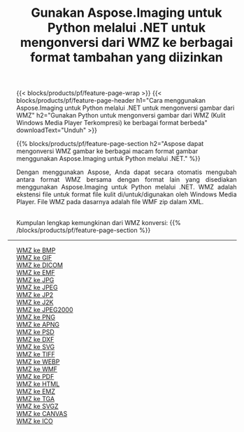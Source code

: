 ﻿---
title: Gunakan Aspose.Imaging untuk Python melalui .NET untuk mengonversi dari WMZ ke berbagai format tambahan yang diizinkan 
weight: 3920
url: /id/python-net/conversion/from/wmz 
lang: id
langdirlevel: 2
locales: zh-hans,ja,it,ru,de,es,fr,nl,id,lt,pl,pt,vi,tr,ko,zh-hant,ar,hi,th,sv,cs,uk,he
description: Anda dapat dengan cepat mengubah dari WMZ(Kulit Windows Media Player Terkompresi) menjadi berbagai format menggunakan Aspose.Imaging untuk Python melalui .NET.
---

{{< blocks/products/pf/feature-page-wrap >}}
{{< blocks/products/pf/feature-page-header h1="Cara menggunakan Aspose.Imaging untuk Python melalui .NET untuk mengonversi gambar dari WMZ" h2="Gunakan Python untuk mengonversi gambar dari WMZ (Kulit Windows Media Player Terkompresi) ke berbagai format berbeda" downloadText="Unduh" >}}


{{% blocks/products/pf/feature-page-section  h2="Aspose dapat mengonversi WMZ gambar ke berbagai macam format gambar menggunakan Aspose.Imaging untuk Python melalui .NET." %}}
<p align=justify>Dengan menggunakan Aspose, Anda dapat secara otomatis mengubah antara format WMZ bersama dengan format lain yang disediakan menggunakan Aspose.Imaging untuk Python melalui .NET. WMZ adalah ekstensi file untuk format file kulit di/untuk/digunakan oleh Windows Media Player. File WMZ pada dasarnya adalah file WMF zip dalam XML.</p>
<br/>
Kumpulan lengkap kemungkinan dari WMZ konversi:
{{% /blocks/products/pf/feature-page-section %}}
<div class="container-fluid productfamilypage bg-gray">
    <div class="convertypes bg-gray agp-content section">
        <div class="container">
		<hr style="margin-left:-20px;"/>
		<div class="row other-converters">
		    <div class='col-md-2 other-converter remove-lp remove-rp'><a href="/imaging/id/python-net/conversion/wmz-to-bmp" >WMZ ke BMP</a></div><div class='col-md-2 other-converter remove-lp remove-rp'><a href="/imaging/id/python-net/conversion/wmz-to-gif" >WMZ ke GIF</a></div><div class='col-md-2 other-converter remove-lp remove-rp'><a href="/imaging/id/python-net/conversion/wmz-to-dicom" >WMZ ke DICOM</a></div><div class='col-md-2 other-converter remove-lp remove-rp'><a href="/imaging/id/python-net/conversion/wmz-to-emf" >WMZ ke EMF</a></div><div class='col-md-2 other-converter remove-lp remove-rp'><a href="/imaging/id/python-net/conversion/wmz-to-jpg" >WMZ ke JPG</a></div><div class='col-md-2 other-converter remove-lp remove-rp'><a href="/imaging/id/python-net/conversion/wmz-to-jpeg" >WMZ ke JPEG</a></div><div class='col-md-2 other-converter remove-lp remove-rp'><a href="/imaging/id/python-net/conversion/wmz-to-jp2" >WMZ ke JP2</a></div><div class='col-md-2 other-converter remove-lp remove-rp'><a href="/imaging/id/python-net/conversion/wmz-to-j2k" >WMZ ke J2K</a></div><div class='col-md-2 other-converter remove-lp remove-rp'><a href="/imaging/id/python-net/conversion/wmz-to-jpeg2000" >WMZ ke JPEG2000</a></div><div class='col-md-2 other-converter remove-lp remove-rp'><a href="/imaging/id/python-net/conversion/wmz-to-png" >WMZ ke PNG</a></div><div class='col-md-2 other-converter remove-lp remove-rp'><a href="/imaging/id/python-net/conversion/wmz-to-apng" >WMZ ke APNG</a></div><div class='col-md-2 other-converter remove-lp remove-rp'><a href="/imaging/id/python-net/conversion/wmz-to-psd" >WMZ ke PSD</a></div><div class='col-md-2 other-converter remove-lp remove-rp'><a href="/imaging/id/python-net/conversion/wmz-to-dxf" >WMZ ke DXF</a></div><div class='col-md-2 other-converter remove-lp remove-rp'><a href="/imaging/id/python-net/conversion/wmz-to-svg" >WMZ ke SVG</a></div><div class='col-md-2 other-converter remove-lp remove-rp'><a href="/imaging/id/python-net/conversion/wmz-to-tiff" >WMZ ke TIFF</a></div><div class='col-md-2 other-converter remove-lp remove-rp'><a href="/imaging/id/python-net/conversion/wmz-to-webp" >WMZ ke WEBP</a></div><div class='col-md-2 other-converter remove-lp remove-rp'><a href="/imaging/id/python-net/conversion/wmz-to-wmf" >WMZ ke WMF</a></div><div class='col-md-2 other-converter remove-lp remove-rp'><a href="/imaging/id/python-net/conversion/wmz-to-pdf" >WMZ ke PDF</a></div><div class='col-md-2 other-converter remove-lp remove-rp'><a href="/imaging/id/python-net/conversion/wmz-to-html" >WMZ ke HTML</a></div><div class='col-md-2 other-converter remove-lp remove-rp'><a href="/imaging/id/python-net/conversion/wmz-to-emz" >WMZ ke EMZ</a></div><div class='col-md-2 other-converter remove-lp remove-rp'><a href="/imaging/id/python-net/conversion/wmz-to-tga" >WMZ ke TGA</a></div><div class='col-md-2 other-converter remove-lp remove-rp'><a href="/imaging/id/python-net/conversion/wmz-to-svgz" >WMZ ke SVGZ</a></div><div class='col-md-2 other-converter remove-lp remove-rp'><a href="/imaging/id/python-net/conversion/wmz-to-canvas" >WMZ ke CANVAS</a></div><div class='col-md-2 other-converter remove-lp remove-rp'><a href="/imaging/id/python-net/conversion/wmz-to-ico" >WMZ ke ICO</a></div>
                </div>
        </div>
    </div>
</div>
<br/>

